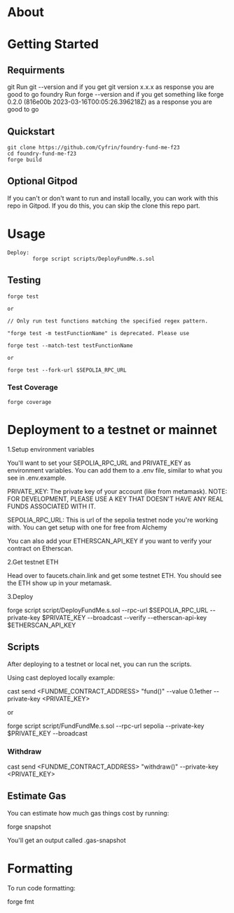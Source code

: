 # About
# Getting Started

## Requirments
git
    Run git --version and if you get git version x.x.x as response you are good to go
foundry
    Run forge --version and if you get something like forge 0.2.0 (816e00b 2023-03-16T00:05:26.396218Z) as a response you are good to go

## Quickstart
    git clone https://github.com/Cyfrin/foundry-fund-me-f23
    cd foundry-fund-me-f23
    forge build

## Optional Gitpod
If you can't or don't want to run and install locally, you can work with this repo in Gitpod. If you do this, you can skip the clone this repo part.

# Usage
    Deploy: 
            forge script scripts/DeployFundMe.s.sol

## Testing
    forge test

    or

    // Only run test functions matching the specified regex pattern.

    "forge test -m testFunctionName" is deprecated. Please use 

    forge test --match-test testFunctionName

    or

    forge test --fork-url $SEPOLIA_RPC_URL

### Test Coverage
    forge coverage

# Deployment to a testnet or mainnet

1.Setup environment variables

You'll want to set your SEPOLIA_RPC_URL and PRIVATE_KEY as environment variables. You can add them to a .env file, similar to what you see in .env.example.

PRIVATE_KEY: The private key of your account (like from metamask). NOTE: FOR DEVELOPMENT, PLEASE USE A KEY THAT DOESN'T HAVE ANY REAL FUNDS ASSOCIATED WITH IT.

SEPOLIA_RPC_URL: This is url of the sepolia testnet node you're working with. You can get setup with one for free from Alchemy

You can also add your ETHERSCAN_API_KEY if you want to verify your contract on Etherscan.

2.Get testnet ETH

Head over to faucets.chain.link and get some testnet ETH. You should see the ETH show up in your metamask.

3.Deploy

forge script script/DeployFundMe.s.sol --rpc-url $SEPOLIA_RPC_URL --private-key $PRIVATE_KEY --broadcast --verify --etherscan-api-key $ETHERSCAN_API_KEY

## Scripts

After deploying to a testnet or local net, you can run the scripts.

Using cast deployed locally example:

cast send <FUNDME_CONTRACT_ADDRESS> "fund()" --value 0.1ether --private-key <PRIVATE_KEY>

or

forge script script/FundFundMe.s.sol --rpc-url sepolia  --private-key $PRIVATE_KEY  --broadcast

### Withdraw 

cast send <FUNDME_CONTRACT_ADDRESS> "withdraw()"  --private-key <PRIVATE_KEY>

## Estimate Gas

You can estimate how much gas things cost by running:

forge snapshot

You'll get an output called .gas-snapshot

# Formatting

To run code formatting:

forge fmt